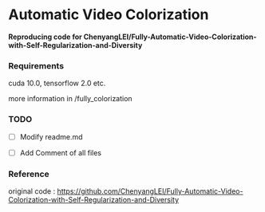 # Automatic Video Colorization
**Reproducing code for ChenyangLEI/Fully-Automatic-Video-Colorization-with-Self-Regularization-and-Diversity**

### Requirements
cuda 10.0, tensorflow 2.0 etc.

more information in /fully_colorization

### TODO
- [ ] Modify readme.md
- [ ] Add Comment of all files



### Reference
original code : https://github.com/ChenyangLEI/Fully-Automatic-Video-Colorization-with-Self-Regularization-and-Diversity

